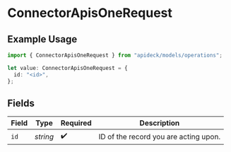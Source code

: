 # ConnectorApisOneRequest

## Example Usage

```typescript
import { ConnectorApisOneRequest } from "apideck/models/operations";

let value: ConnectorApisOneRequest = {
  id: "<id>",
};
```

## Fields

| Field                                 | Type                                  | Required                              | Description                           |
| ------------------------------------- | ------------------------------------- | ------------------------------------- | ------------------------------------- |
| `id`                                  | *string*                              | :heavy_check_mark:                    | ID of the record you are acting upon. |